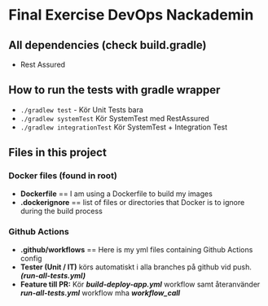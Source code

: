 # Final Exercise DevOps Nackademin

## All dependencies (check build.gradle)
- Rest Assured

## How to run the tests with gradle wrapper
- ```./gradlew test``` - Kör Unit Tests bara
- ```./gradlew systemTest``` Kör SystemTest med RestAssured
- ```./gradlew integrationTest``` Kör SystemTest + Integration Test


## Files in this project

### Docker files (found in root)
- **Dockerfile** == I am using a Dockerfile to build my images
- **.dockerignore** == list of files or directories that Docker is to ignore during the build process

### Github Actions
- **.github/workflows** == Here is my yml files containing Github Actions config
-  **Tester (Unit / IT)** körs automatiskt i alla branches på github vid push. ***(run-all-tests.yml)***
- **Feature till PR:** Kör ***build-deploy-app.yml*** workflow samt återanvänder ***run-all-tests.yml*** workflow mha ***workflow_call***

